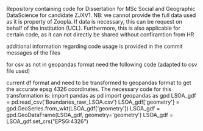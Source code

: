 Repository containing code for Dissertation for MSc Social and Geographic DataScience for candidate ZJXV1.
NB: we cannot provide the full data used as it is property of Zoopla. If data is necessary, this can be request on behalf of the institution (UCL). Furthermore, this is also applicable for certain code, as it can not directly be shared without confiramtion from HR

additional information regarding code usage is provided in the commit messages of the files

for csv as not in geopandas format need the following code (adapted to csv file used)

current df format and need to be transformed to geopandas format to get the accurate epsg 4326 coordinates. 
The necessary code for this transformation is:
import pandas as pd
import geopandas as gpd
LSOA_gdf = pd.read_csv('Boundaries_raw_LSOA.csv')
LSOA_gdf['geometry'] = gpd.GeoSeries.from_wkt(LSOA_gdf['geometry'])
LSOA_gdf = gpd.GeoDataFrame(LSOA_gdf, geometry='geometry')
LSOA_gdf = LSOA_gdf.set_crs("EPSG:4326")
